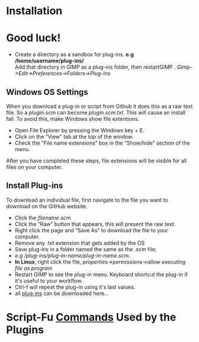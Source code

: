 # Installation

# Good luck!

* Create a directory as a sandbox for plug-ins. **e.g /home/username/plug-ins/**  
  Add that directory in GIMP as a plug-ins folder, then restartGIMP .
  *Gimp->Edit->Preferences->Folders->Plug-ins*


## Windows OS Settings

When you download a plug-in or script from Github it does this as a raw text file.
So a *plugin.scm* can become *plugin.scm.txt*.  This will cause an install fail.
To avoid this, make Windows show file extentions.
  
* Open File Explorer by pressing the Windows key + E.
* Click on the “View” tab at the top of the window.
* Check the “File name extensions” box in the “Show/hide” section of the menu.
  
After you have completed these steps, file extensions will be visible for all
files on your computer.
  
  
## Install Plug-ins
  
To download an individual file, first navigate to the file you want to download 
on the GitHub website.
  
* Click the *filename.scm*
* Click the “Raw” button that appears, this will present the raw text.
* Right click the page and “Save As” to download the file to your computer.
* Remove any .txt extension that gets added by the OS
* Save plug-ins in a folder named the same as the .scm file;
* *e.g /plug-ins/plug-in-name/plug-in-name.scm.*
* **In Linux**, right click the file, *properties->permissions->allow executing file as program*
* Restart GIMP to see the plug-in menu. Keyboard shortcut the plug-in if it's useful to your workflow.
* Ctrl-f will repeat the plug-in using it's last values.
* all [ plug-ins](https://github.com/script-fu/script-fu.github.io/blob/main/plug-ins) can be downloaded here...  
  
  
# Script-Fu [Commands](https://script-fu.github.io/2022/12/03/Commands-Used.html) Used by the Plugins
